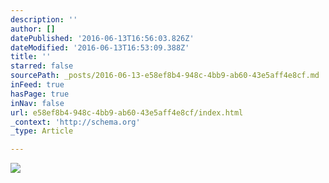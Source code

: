 ```yaml
---
description: ''
author: []
datePublished: '2016-06-13T16:56:03.826Z'
dateModified: '2016-06-13T16:53:09.388Z'
title: ''
starred: false
sourcePath: _posts/2016-06-13-e58ef8b4-948c-4bb9-ab60-43e5aff4e8cf.md
inFeed: true
hasPage: true
inNav: false
url: e58ef8b4-948c-4bb9-ab60-43e5aff4e8cf/index.html
_context: 'http://schema.org'
_type: Article

---
```

![](https://the-grid-user-content.s3-us-west-2.amazonaws.com/2d8273bc-d58c-4de1-9a99-40a3b99443f7.jpg)